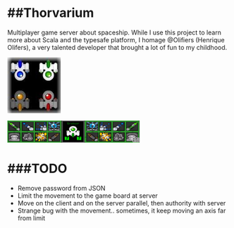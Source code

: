 ##Thorvarium
==============

Multiplayer game server about spaceship. While I use this project to learn more about Scala and the typesafe platform,
I homage @Olifiers (Henrique Olifers), a very talented developer that brought a lot of fun to my childhood.

![Ships](https://raw.githubusercontent.com/ghophp/thorvarium/master/screens/ships.jpg "Ships")

![Weapons and Skills](https://raw.githubusercontent.com/ghophp/thorvarium/master/screens/weapons.gif "Weapons and Skills")

###TODO
=======

* Remove password from JSON
* Limit the movement to the game board at server
* Move on the client and on the server parallel, then authority with server
* Strange bug with the movement.. sometimes, it keep moving an axis far from limit

